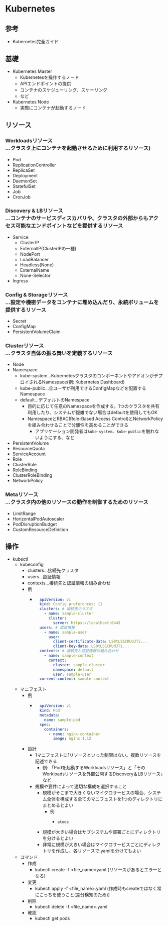 # Kubernetes

## 参考

- Kubernetes完全ガイド

## 基礎

- Kubernetes Master
  - Kubernetesを操作するノード
  - APIエンドポイントの提供
  - コンテナのスケジューリング、スケーリング
  - など
- Kubernetes Node
  - 実際にコンテナが起動するノード

## リソース

### Workloadsリソース<br/>...クラスタ上にコンテナを起動させるために利用するリソース)

- Pod
- ReplicationController
- ReplicaSet
- Deployment
- DaemonSet
- StatefulSet
- Job
- CronJob

### Discovery & LBリソース<br/>...コンテナのサービスディスカバリや、クラスタの外部からもアクセス可能なエンドポイントなどを提供するリソース

- Service
  - ClusterIP
  - ExternalIP(ClusterIPの一種)
  - NodePort
  - LoadBalancer
  - Headless(None)
  - ExternalName
  - None-Selector
- Ingress

### Config & Storageリソース<br/>...設定や機密データをコンテナに埋め込んだり、永続ボリュームを提供するリソース

- Secret
- ConfigMap
- PersistentVolumeClaim

### Clusterリソース<br/>...クラスタ自体の振る舞いを定義するリソース

- Node
- Namespace
  - kube-system...KubernetesクラスタのコンポーネントやアドオンがデプロイされるNamespace(例: Kubernetes Dashboard)
  - kube-public...全ユーザが利用できるConfigMapなどを配置するNamespace
  - default...デフォルトのNamespace
    - 目的に応じて任意のNamespaceを作成する。1つのクラスタを共有利用したり、システムが複雑でない場合はdefaultを使用してもOK
    - NamespaceとRBAC(Role-Based Access Control)とNetworkPolicyを組み合わせることで分離性を高めることができる
      - アプリケーション開発者は`kube-system`、`kube-public`を触れないようにする、など
- PersistentVolume
- ResourceQuota
- ServiceAccount
- Role
- ClusterRole
- RoleBinding
- ClusterRoleBinding
- NetworkPolicy

### Metaリソース<br/>...クラスタ内の他のリソースの動作を制御するためのリソース

- LimitRange
- HorizontalPodAutoscaler
- PodDisruptionBudget
- CustomResourceDefinition

## 操作

- kubectl
  - kubeconfig
    - clusters...接続先クラスタ
    - users...認証情報
    - contexts...接続先と認証情報の組み合わせ
    - 例
      - ```yaml
          apiVersion: v1
          kind: Config preferences: {}
          clusters: # 接続先クラスタ
            - name: sample-cluster
              cluster:
                server: https://localhost:6443
          users: # 認証情報
            - name: sample-user
              user:
                client-certificate-data: LS0tLS1CRUdJTi...
                client-key-data: LS0tLS1CRUdJTi...
          contexts: # 接続先と認証情報の組み合わせ
            - name: sample-context
              context:
                cluster: sample-cluster
                namespace: default
                user: sample-user
          current-context: sample-context
        ```
  - マニフェスト
    - 例
      - ```yaml
          apiVersion: v1
          kind: Pod
          metadata:
            name: sample-pod
          spec:
            containers:
              - name: nginx-container
                image: nginx:1.12
        ```
    - 設計
      - 1マニフェストに1リソースといった制限はない。複数リソースを記述できる
        - 例: 「Podを起動するWorkloadsリソース」と「そのWorkloadsリソースを外部公開するDiscovery＆LBリソース」など
      - 規模や要件によって適切な構成を選択すること
        - 規模がそこまで大きくないマイクロサービスの場合、システム全体を構成する全てのマニフェストを1つのディレクトリにまとめるとよい
          - 例
            - ```plain
              atode
              ```
        - 規模が大きい場合はサブシステムや部署ごとにディレクトリを分けるとよい
        - 非常に規模が大きい場合はマイクロサービスごとにディレクトリを作成し、各リソースで.yamlを分けてもよい
  - コマンド
    - 作成
      - kubectl create -f \<file_name\>yaml (リソースがあるとエラーとなる)
    - 変更
      - kubectl apply -f \<file_name\>.yaml (作成時もcreateではなく常にこっちを使うこと(差分検知のため))
    - 削除
      - kubectl delete -f \<file_name\>.yaml
    - 確認
      - kubectl get pods
